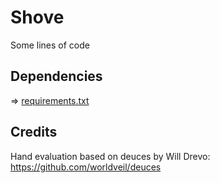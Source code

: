 # Shove
Some lines of code

## Dependencies
=> [requirements.txt](https://github.com/julianib/shove/blob/main/requirements.txt)

## Credits
Hand evaluation based on deuces by Will Drevo: https://github.com/worldveil/deuces
